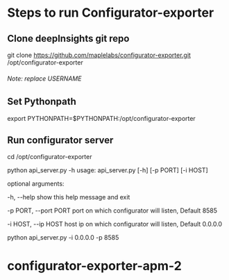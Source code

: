 # Steps to run Configurator-exporter

## Clone deepInsights git repo
git clone https://github.com/maplelabs/configurator-exporter.git /opt/configurator-exporter

###### Note: replace USERNAME

## Set Pythonpath

export PYTHONPATH=$PYTHONPATH:/opt/configurator-exporter

## Run configurator server

cd /opt/configurator-exporter

python api_server.py -h
usage: api_server.py [-h] [-p PORT] [-i HOST]

optional arguments:

  -h, --help            show this help message and exit

  -p PORT, --port PORT  port on which configurator will listen, Default 8585

  -i HOST, --ip HOST    host ip on which configurator will listen, Default 0.0.0.0


python api_server.py -i 0.0.0.0 -p 8585




# configurator-exporter-apm-2
